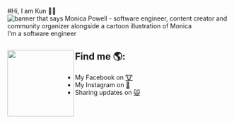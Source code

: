 #Hi, I am Kun 🤪🌾
<img src="https://raw.githubusercontent.com/M0nica/M0nica/master/gh-header-image-cropped.png" alt="banner that says Monica Powell - software engineer, content creator and community organizer alongside a cartoon illustration of Monica">
I'm a software engineer 

## Find me 🌎: <a href="https://github.com/sponsors/M0nica"><img align="left" width="150" height="150" src="https://github.com/M0nica/M0nica/blob/main/octomonica/m0nica-octocat-rotating.gif?raw=true"></a>
- My Facebook on <a href="https://www.facebook.com/nguyennhatthuong.it.pch">🐮</a>
- My Instagram on <a href="https://www.instagram.com/it.pch.19/">🐶</a>
- Sharing updates on <a href="https://github.com/Thuongcodelife/Thuongcodelife">🙀</a> 
